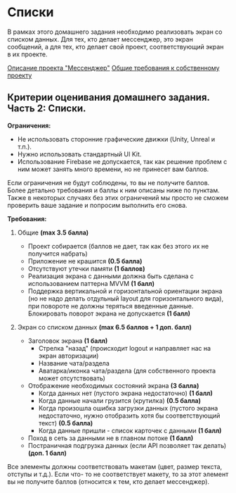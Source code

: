 # Списки

В рамках этого домашнего задания необходимо реализовать экран со списком данных. Для тех, кто делает мессенджер, это экран сообщений, а для тех, кто делает свой проект, соответствующий экран в их проекте.

[Описание проекта "Мессенджер"](https://github.com/polis-vk/2023-android-itmo-hws/tree/task_7#мессенджер)
[Общие требования к собственному проекту](https://github.com/polis-vk/2023-android-itmo-hws/tree/task_7#свой-проект)

## Критерии оценивания домашнего задания. Часть 2: Списки.

**Ограничения:**
- Не использовать сторонние графические движки (Unity, Unreal и т.п.).
- Нужно использовать стандартный UI Kit.
- Использование Firebase не допускается, так как решение проблем с ним может занять много времени, но не принесет вам баллов.

Если ограничения не будут соблюдены, то вы не получите баллов. Более детально требования и баллы к ним описаны ниже по пунктам. Также в некоторых случаях без этих ограничений мы просто не сможем проверить ваше задание и попросим выполнить его снова.

**Требования:**

1. Общие **(max 3.5 балла)**
    - Проект собирается (баллов не дает, так как без этого их не получится набрать)
    - Приложение не крашится **(0.5 балла)**
    - Отсутствуют утечки памяти **(1 баллов)**
    - Реализация экрана с данными должна быть сделана с использованием паттерна MVVM **(1 балл)**
    - Поддержка вертикальной и горизонтальной ориентации экрана (но не надо делать отдульный layout для горизонтального вида), при повороте не должны теряться введенные данные. Блокировать поворот экрана не допускается **(1 балл)**

2. Экран со списком данных **(max 6.5 баллов + 1 доп. балл)**
    - Заголовок экрана **(1 балл)**
        - Стрелка "назад" (происходит logout и направляет нас на экран авторизации)
        - Название чата/раздела
        - Аватарка/иконка чата/раздела (для собственного проекта может отсутствовать)
    - Отображение необходимых состояний экрана **(3 балла)**
        - Когда данных нет (пустого экрана недостаточно) **(1 балл)**
        - Когда данные начали грузится (крутилка) **(0.5 балла)**
        - Когда произошла ошибка загрузки данных (пустого экрана недостаточно, нужно отобразить хотя бы соответствующий текст) **(0.5 балла)**
        - Когда данные пришли - список карточек с данными **(1 балл)**
    - Поход в сеть за данными не в главном потоке **(1 балл)**
    - Постраничная подгрузка данных (если API позволяет так делать) **(доп. 1 балл)**

Все элементы должны соответствовать макетам (цвет, размер текста, отступы и т.д.). Если что-
то не соответствует макету, то за этот элемент вы не получите баллов (относится
к тем, кто делает мессенджер).
